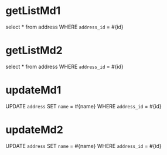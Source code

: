 getListMd1
===
select * from address WHERE  `address_id` = #{id}

getListMd2
===
select * from address WHERE  `address_id` = #{id}


updateMd1
===
UPDATE
`address`
SET
`name` = #{name}
WHERE  `address_id` = #{id}


updateMd2
===
UPDATE
`address`
SET
`name` = #{name}
WHERE  `address_id` = #{id}
